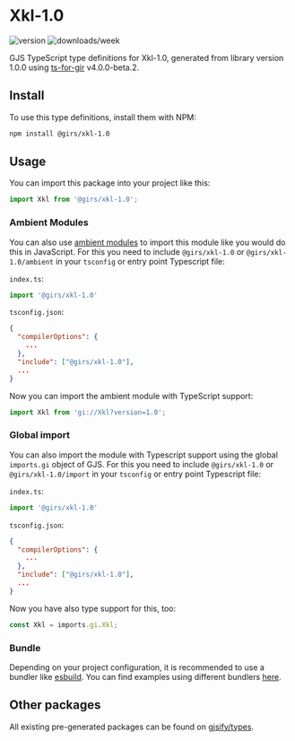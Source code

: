 
# Xkl-1.0

![version](https://img.shields.io/npm/v/@girs/xkl-1.0)
![downloads/week](https://img.shields.io/npm/dw/@girs/xkl-1.0)


GJS TypeScript type definitions for Xkl-1.0, generated from library version 1.0.0 using [ts-for-gir](https://github.com/gjsify/ts-for-gir) v4.0.0-beta.2.


## Install

To use this type definitions, install them with NPM:
```bash
npm install @girs/xkl-1.0
```

## Usage

You can import this package into your project like this:
```ts
import Xkl from '@girs/xkl-1.0';
```

### Ambient Modules

You can also use [ambient modules](https://github.com/gjsify/ts-for-gir/tree/main/packages/cli#ambient-modules) to import this module like you would do this in JavaScript.
For this you need to include `@girs/xkl-1.0` or `@girs/xkl-1.0/ambient` in your `tsconfig` or entry point Typescript file:

`index.ts`:
```ts
import '@girs/xkl-1.0'
```

`tsconfig.json`:
```json
{
  "compilerOptions": {
    ...
  },
  "include": ["@girs/xkl-1.0"],
  ...
}
```

Now you can import the ambient module with TypeScript support: 

```ts
import Xkl from 'gi://Xkl?version=1.0';
```

### Global import

You can also import the module with Typescript support using the global `imports.gi` object of GJS.
For this you need to include `@girs/xkl-1.0` or `@girs/xkl-1.0/import` in your `tsconfig` or entry point Typescript file:

`index.ts`:
```ts
import '@girs/xkl-1.0'
```

`tsconfig.json`:
```json
{
  "compilerOptions": {
    ...
  },
  "include": ["@girs/xkl-1.0"],
  ...
}
```

Now you have also type support for this, too:

```ts
const Xkl = imports.gi.Xkl;
```

### Bundle

Depending on your project configuration, it is recommended to use a bundler like [esbuild](https://esbuild.github.io/). You can find examples using different bundlers [here](https://github.com/gjsify/ts-for-gir/tree/main/examples).

## Other packages

All existing pre-generated packages can be found on [gjsify/types](https://github.com/gjsify/types).

